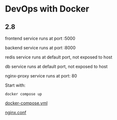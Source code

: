 # DevOps with Docker
## 2.8

frontend service runs at port :5000

backend service runs at port :8000

redis service runs at default port, not exposed to host

db service runs at default port, not exposed to host

nginx-proxy service runs at port: 80

Start with:
```
docker compose up
```

[docker-compose.yml](docker-compose.yml)

[nginx.conf](nginx.conf)
